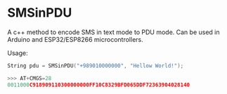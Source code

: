 # SMSinPDU
A c++ method to encode SMS in text mode to PDU mode. Can be used in Arduino and ESP32/ESP8266 microcontrollers.

Usage:

```cpp
String pdu = SMSinPDU("+989010000000", "Hellow World!");

>>> AT+CMGS=28
0011000C918909110300000000FF10C8329BFD065DDF72363904028140
```

